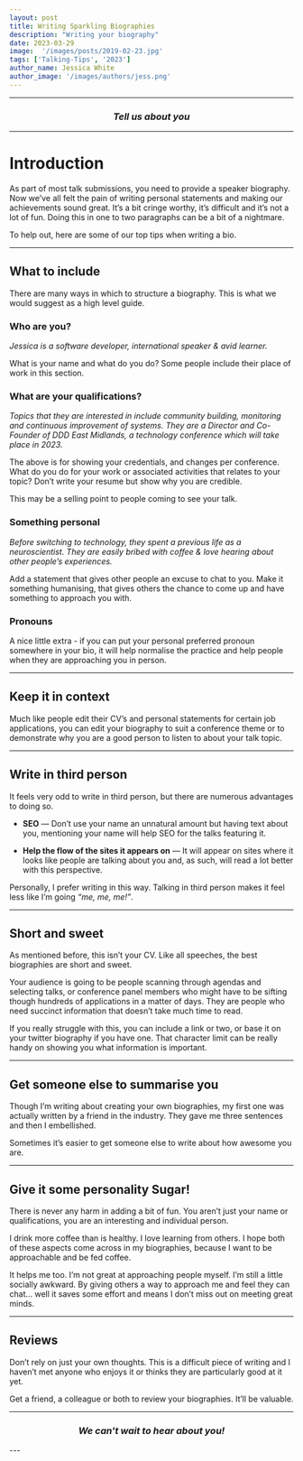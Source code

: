 ```yaml
---
layout: post
title: Writing Sparkling Biographies
description: "Writing your biography"
date: 2023-03-29
image:  '/images/posts/2019-02-23.jpg'
tags: ['Talking-Tips', '2023']
author_name: Jessica White
author_image: '/images/authors/jess.png'
---
```



----
<center>
<h3 class="quote"><i>Tell us about you</i> </h3>
</center>

---

# Introduction

As part of most talk submissions, you need to provide a speaker biography. Now we’ve all felt the pain of writing personal statements and making our achievements sound great. It’s a bit cringe worthy, it’s difficult and it’s not a lot of fun. Doing this in one to two paragraphs can be a bit of a nightmare.

To help out, here are some of our top tips when writing a bio.

---

## What to include

There are many ways in which to structure a biography. This is what we would suggest as a high level guide. 

### Who are you?

_Jessica is a software developer, international speaker & avid learner._

What is your name and what do you do? Some people include their place of work in this section.

### What are your qualifications?

_Topics that they are interested in include community building, monitoring and continuous improvement of systems. They are a Director and Co-Founder of DDD East Midlands, a technology conference which will take place in 2023._

The above is for showing your credentials, and changes per conference. What do you do for your work or associated activities that relates to your topic? Don’t write your resume but show why you are credible. 

This may be a selling point to people coming to see your talk.

### Something personal

_Before switching to technology, they spent a previous life as a neuroscientist. They are easily bribed with coffee & love hearing about other people’s experiences._

Add a statement that gives other people an excuse to chat to you. Make it something humanising, that gives others the chance to come up and have something to approach you with.

### Pronouns

A nice little extra - if you can put your personal preferred pronoun somewhere in your bio, it will help normalise the practice and help people when they are approaching you in person. 

---

## Keep it in context

Much like people edit their CV’s and personal statements for certain job applications, you can edit your biography to suit a conference theme or to demonstrate why you are a good person to listen to about your talk topic.

---

## Write in third person

It feels very odd to write in third person, but there are numerous advantages to doing so.

- **SEO** — Don’t use your name an unnatural amount but having text about you, mentioning your name will help SEO for the talks featuring it.

- **Help the flow of the sites it appears on** — It will appear on sites where it looks like people are talking about you and, as such, will read a lot better with this perspective.

Personally, I prefer writing in this way. Talking in third person makes it feel less like I’m going _“me, me, me!”_.

---

## Short and sweet

As mentioned before, this isn’t your CV. Like all speeches, the best biographies are short and sweet.

Your audience is going to be people scanning through agendas and selecting talks, or conference panel members who might have to be sifting though hundreds of applications in a matter of days. They are people who need succinct information that doesn’t take much time to read.

If you really struggle with this, you can include a link or two, or base it on your twitter biography if you have one. That character limit can be really handy on showing you what information is important.

---

## Get someone else to summarise you

Though I’m writing about creating your own biographies, my first one was actually written by a friend in the industry. They gave me three sentences and then I embellished.

Sometimes it’s easier to get someone else to write about how awesome you are.

---

## Give it some personality Sugar!

There is never any harm in adding a bit of fun. You aren’t just your name or qualifications, you are an interesting and individual person.

I drink more coffee than is healthy. I love learning from others. I hope both of these aspects come across in my biographies, because I want to be approachable and be fed coffee.

It helps me too. I’m not great at approaching people myself. I’m still a little socially awkward. By giving others a way to approach me and feel they can chat… well it saves some effort and means I don’t miss out on meeting great minds.

---

## Reviews

Don’t rely on just your own thoughts. This is a difficult piece of writing and I haven’t met anyone who enjoys it or thinks they are particularly good at it yet.

Get a friend, a colleague or both to review your biographies. It’ll be valuable.

---
<center>
<h3 class="quote"><i>We can't wait to hear about you!</i></h3>
</center>
---